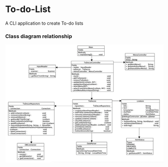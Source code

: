 # To-do-List
A CLI application to create To-do lists

### Class diagram relationship
![screenshot](src/main/java/resources/classDiagram.png)